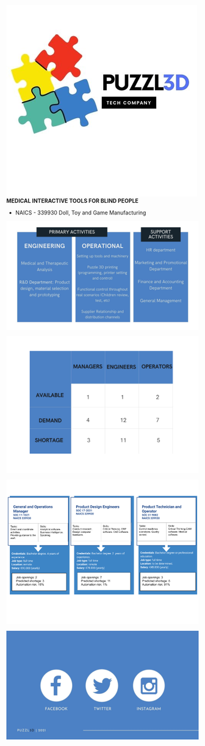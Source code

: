 
![Image](logo.jpg)
    **MEDICAL INTERACTIVE TOOLS FOR BLIND PEOPLE**

* NAICS - 339930 Doll, Toy and Game Manufacturing

![Image](activities.jpg)


![Image](job.PNG)

![Image](Imagejob.png)

![Image](final.jpg)
